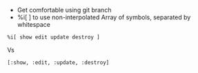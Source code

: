 
* Get comfortable using git branch
* %i[ ]   to use non-interpolated Array of symbols, separated by whitespace

```
%i[ show edit update destroy ]
```

Vs

```
[:show, :edit, :update, :destroy]
```
